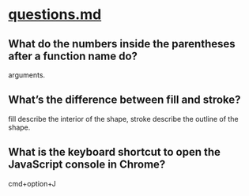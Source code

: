 # [questions.md](http://questions.md/)

## What do the numbers inside the parentheses after a function name do?

arguments.

## What’s the difference between fill and stroke?

fill describe the interior of the shape, stroke describe the outline of the shape.

## What is the keyboard shortcut to open the JavaScript console in Chrome?

cmd+option+J